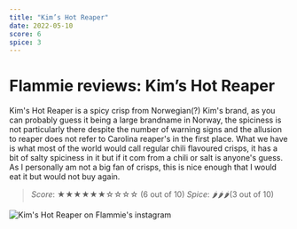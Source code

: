 ```yaml
---
title: "Kim’s Hot Reaper"
date: 2022-05-10
score: 6
spice: 3
---
```


# Flammie reviews: Kim’s Hot Reaper

Kim's Hot Reaper is a spicy crisp from Norwegian(?) Kim's brand, as you
can probably guess it being a large brandname in Norway, the spiciness
is not particularly there despite the number of warning signs and the
allusion to reaper does not refer to Carolina reaper's in the first
place. What we have is what most of the world would call regular chili
flavoured crisps, it has a bit of salty spiciness in it but if it com from
a chili or salt is anyone's guess. As I personally am not a big fan of
crisps, this is nice enough that I would eat it but would not buy again.

> *Score*: ★★★★★★☆☆☆☆ (6 out of 10)
> *Spice*: 🌶🌶🌶(3 out of 10)

![Kim's Hot Reaper on Flammie's instagram](https://www.instagram.com/p/CdYNAOVtvFQ/?utm_source=ig_web_button_share_sheet)
